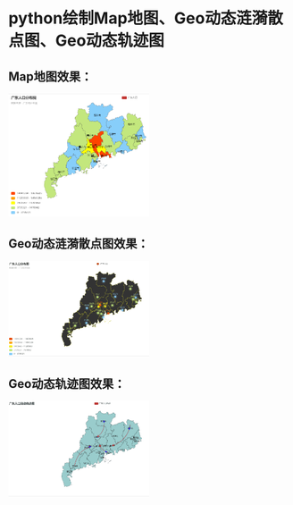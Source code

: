 # python绘制Map地图、Geo动态涟漪散点图、Geo动态轨迹图

## Map地图效果：
<img src="Map地图.png" width="50%">

## Geo动态涟漪散点图效果：
<img src="Geo动态涟漪散点图.gif" width="50%">

## Geo动态轨迹图效果：
<img src="Geo动态轨迹图.gif" width="50%">
